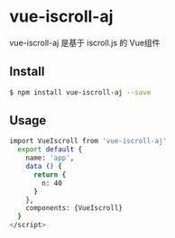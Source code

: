 # vue-iscroll-aj

vue-iscroll-aj 是基于 iscroll.js 的 Vue组件

## Install

```sh
$ npm install vue-iscroll-aj --save
```

## Usage
```sh
import VueIscroll from 'vue-iscroll-aj'
  export default {
    name: 'app',
    data () {
      return {
        n: 40
      }
    },
    components: {VueIscroll}
  }
</script>
```
